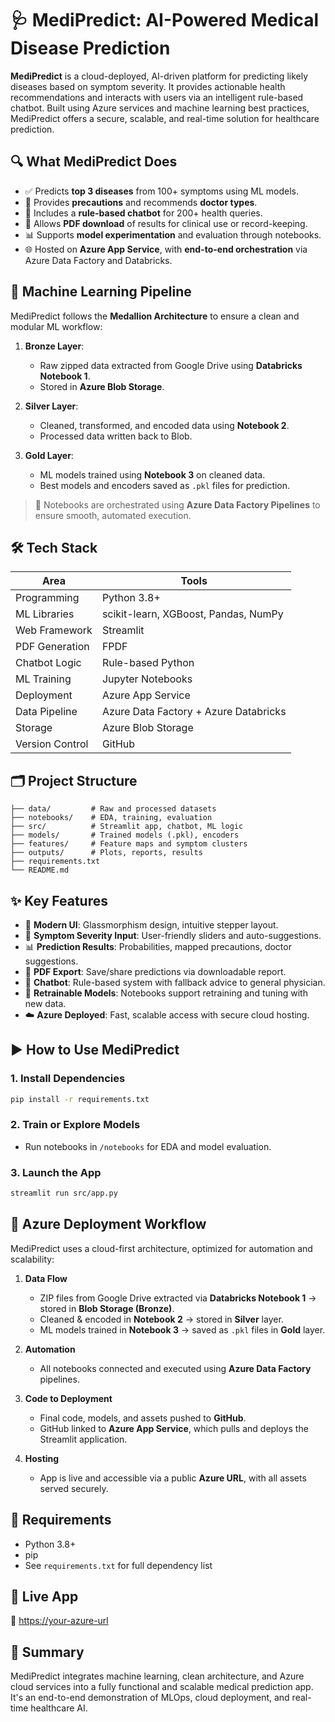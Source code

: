 
# 🩺 MediPredict: AI-Powered Medical Disease Prediction

**MediPredict** is a cloud-deployed, AI-driven platform for predicting likely diseases based on symptom severity. It provides actionable health recommendations and interacts with users via an intelligent rule-based chatbot. Built using Azure services and machine learning best practices, MediPredict offers a secure, scalable, and real-time solution for healthcare prediction.

## 🔍 What MediPredict Does

- ✅ Predicts **top 3 diseases** from 100+ symptoms using ML models.
- 🧠 Provides **precautions** and recommends **doctor types**.
- 💬 Includes a **rule-based chatbot** for 200+ health queries.
- 📄 Allows **PDF download** of results for clinical use or record-keeping.
- 📊 Supports **model experimentation** and evaluation through notebooks.
- 🌐 Hosted on **Azure App Service**, with **end-to-end orchestration** via Azure Data Factory and Databricks.

## 🧠 Machine Learning Pipeline

MediPredict follows the **Medallion Architecture** to ensure a clean and modular ML workflow:

1. **Bronze Layer**:  
   - Raw zipped data extracted from Google Drive using **Databricks Notebook 1**.  
   - Stored in **Azure Blob Storage**.

2. **Silver Layer**:  
   - Cleaned, transformed, and encoded data using **Notebook 2**.  
   - Processed data written back to Blob.

3. **Gold Layer**:  
   - ML models trained using **Notebook 3** on cleaned data.  
   - Best models and encoders saved as `.pkl` files for prediction.

> 🧩 Notebooks are orchestrated using **Azure Data Factory Pipelines** to ensure smooth, automated execution.

## 🛠️ Tech Stack

| Area             | Tools |
|------------------|-------|
| Programming      | Python 3.8+ |
| ML Libraries     | scikit-learn, XGBoost, Pandas, NumPy |
| Web Framework    | Streamlit |
| PDF Generation   | FPDF |
| Chatbot Logic    | Rule-based Python |
| ML Training      | Jupyter Notebooks |
| Deployment       | Azure App Service |
| Data Pipeline    | Azure Data Factory + Azure Databricks |
| Storage          | Azure Blob Storage |
| Version Control  | GitHub |

## 🗂️ Project Structure

```
├── data/         # Raw and processed datasets
├── notebooks/    # EDA, training, evaluation
├── src/          # Streamlit app, chatbot, ML logic
├── models/       # Trained models (.pkl), encoders
├── features/     # Feature maps and symptom clusters
├── outputs/      # Plots, reports, results
├── requirements.txt
└── README.md
```

## ✨ Key Features

- 🎨 **Modern UI**: Glassmorphism design, intuitive stepper layout.
- 🧠 **Symptom Severity Input**: User-friendly sliders and auto-suggestions.
- 📊 **Prediction Results**: Probabilities, mapped precautions, doctor suggestions.
- 💾 **PDF Export**: Save/share predictions via downloadable report.
- 💬 **Chatbot**: Rule-based system with fallback advice to general physician.
- 🔁 **Retrainable Models**: Notebooks support retraining and tuning with new data.
- ☁️ **Azure Deployed**: Fast, scalable access with secure cloud hosting.

## ▶️ How to Use MediPredict

### 1. Install Dependencies
```bash
pip install -r requirements.txt
```

### 2. Train or Explore Models
- Run notebooks in `/notebooks` for EDA and model evaluation.

### 3. Launch the App
```bash
streamlit run src/app.py
```

## 🚀 Azure Deployment Workflow

MediPredict uses a cloud-first architecture, optimized for automation and scalability:

1. **Data Flow**
   - ZIP files from Google Drive extracted via **Databricks Notebook 1** → stored in **Blob Storage (Bronze)**.
   - Cleaned & encoded in **Notebook 2** → stored in **Silver** layer.
   - ML models trained in **Notebook 3** → saved as `.pkl` files in **Gold** layer.

2. **Automation**
   - All notebooks connected and executed using **Azure Data Factory** pipelines.

3. **Code to Deployment**
   - Final code, models, and assets pushed to **GitHub**.
   - GitHub linked to **Azure App Service**, which pulls and deploys the Streamlit application.

4. **Hosting**
   - App is live and accessible via a public **Azure URL**, with all assets served securely.

## 📎 Requirements

- Python 3.8+
- pip
- See `requirements.txt` for full dependency list

## 📡 Live App

🔗 [https://your-azure-url](https://your-azure-url)

## 📌 Summary

MediPredict integrates machine learning, clean architecture, and Azure cloud services into a fully functional and scalable medical prediction app. It's an end-to-end demonstration of MLOps, cloud deployment, and real-time healthcare AI.
